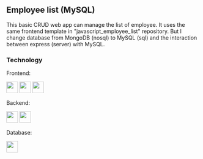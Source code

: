 ## Employee list (MySQL)
This basic CRUD web app can manage the list of employee. It uses the same frontend template in "javascript_employee_list" repository. But I change database from MongoDB (nosql) to MySQL (sql) and the interaction between express (server) with MySQL.

### Technology
<p>Frontend:</p> <div> <img src="https://user-images.githubusercontent.com/25181517/192158954-f88b5814-d510-4564-b285-dff7d6400dad.png" width="30"/> <img src="https://user-images.githubusercontent.com/25181517/183898054-b3d693d4-dafb-4808-a509-bab54cf5de34.png" width="30"/> <img src="https://user-images.githubusercontent.com/25181517/117447155-6a868a00-af3d-11eb-9cfe-245df15c9f3f.png" width="30"/></div>

<p>Backend:</p> <div> <img src="https://user-images.githubusercontent.com/25181517/183568594-85e280a7-0d7e-4d1a-9028-c8c2209e073c.png" width="30"/> <img src="https://user-images.githubusercontent.com/25181517/183859966-a3462d8d-1bc7-4880-b353-e2cbed900ed6.png" width="30"/></div>

<p>Database:</p> <div> <img src="https://user-images.githubusercontent.com/25181517/182884177-d48a8579-2cd0-447a-b9a6-ffc7cb02560e.png" width="30"/></div>
